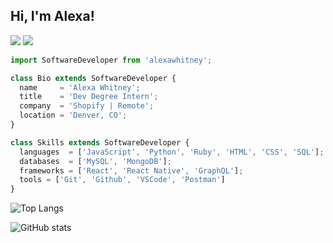 ## Hi, I'm Alexa!
[![](https://img.shields.io/badge/LinkedIn-alexawhitney-blue)](https://www.linkedin.com/in/alexawhitney/)
[![](https://img.shields.io/badge/Gmail-alexawhitney87@gmail.com-red)](mailto:alexawhitney87@gmail.com)

```js
import SoftwareDeveloper from 'alexawhitney';

class Bio extends SoftwareDeveloper {
  name     = 'Alexa Whitney';
  title    = 'Dev Degree Intern';
  company  = 'Shopify | Remote';
  location = 'Denver, CO';
}

class Skills extends SoftwareDeveloper {
  languages  = ['JavaScript', 'Python', 'Ruby', 'HTML', 'CSS', 'SQL'];
  databases  = ['MySQL', 'MongoDB'];
  frameworks = ['React', 'React Native', 'GraphQL'];
  tools = ['Git', 'Github', 'VSCode', 'Postman']
}
```

![Top Langs](https://github-readme-stats.vercel.app/api/top-langs/?username=alexa-whitney&show_icons=true)

![GitHub stats](https://github-readme-stats.vercel.app/api?username=alexa-whitney&show_icons=true&hide_border=true)
